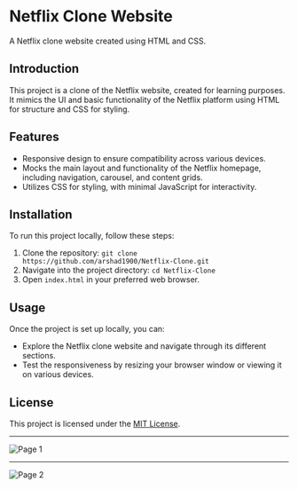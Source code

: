 # Netflix Clone Website

A Netflix clone website created using HTML and CSS.

## Introduction

This project is a clone of the Netflix website, created for learning purposes. It mimics the UI and basic functionality of the Netflix platform using HTML for structure and CSS for styling.

## Features

- Responsive design to ensure compatibility across various devices.
- Mocks the main layout and functionality of the Netflix homepage, including navigation, carousel, and content grids.
- Utilizes CSS for styling, with minimal JavaScript for interactivity.

## Installation

To run this project locally, follow these steps:

1. Clone the repository: `git clone https://github.com/arshad1900/Netflix-Clone.git`
2. Navigate into the project directory: `cd Netflix-Clone`
3. Open `index.html` in your preferred web browser.

## Usage

Once the project is set up locally, you can:

- Explore the Netflix clone website and navigate through its different sections.
- Test the responsiveness by resizing your browser window or viewing it on various devices.

## License

This project is licensed under the [MIT License](LICENSE).

---

![Page 1](https://github.com/arshad1900/Netflix-Clone/assets/116487598/1bf9b0c0-dc60-4e44-b072-443f07da71b7)

---

![Page 2](https://github.com/arshad1900/Netflix-Clone/assets/116487598/deceb2b3-a72a-43ff-90d5-f546582f5735)
